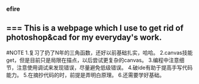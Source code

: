### efire
===
This is a webpage which I use to get rid of photoshop&cad for my everyday's work.
----------------
#NOTE
1.复习了扔了N年的三角函数，还好以前基础扎实，哈哈。
2.canvas技能get，但是目前只是局限在描点，以后尝试更复杂的canvas。
3.编程中注意细节，注意使用调试来发现错误，尽量避免低级错误。
4.破ide有助于提高手写代码能力。
5.在摘抄代码的时，前提是弄明白原理。
6.还需要学好基础。
